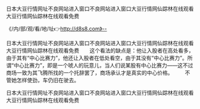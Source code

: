日本大豆行情网址不良网站进入窗口不良网站进入窗口大豆行情网仙踪林在线观看大豆行情网仙踪林在线观看免费

《/内/部/观/看/地/址👉http://d8s8.com》--

日本大豆行情网址不良网站进入窗口不良网站进入窗口大豆行情网仙踪林在线观看大豆行情网仙踪林在线观看免费　　这个看法的缺点是：他让入股者在高处看多，由于其有“中心比赛力”，他还让入股者在低处看空，由于其没有“中心比赛力”。所谓“中心比赛力”，即是一个唬人的玩意儿，当人们说某股有中心比赛力——这不过商场一致为其飞腾所找的一个托辞罢了，商场承认才是真实的中心价格。
　　不管她怎样使劲，车仍旧在驶去。





日本大豆行情网址不良网站进入窗口不良网站进入窗口大豆行情网仙踪林在线观看大豆行情网仙踪林在线观看免费
